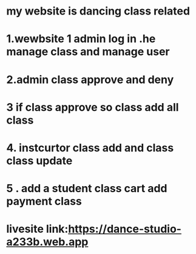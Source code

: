 # my website is dancing class related 
# 1.wewbsite 1 admin  log in .he manage class and manage user
# 2.admin class approve and deny 
# 3 if class approve so class add all class 
# 4. instcurtor class add and class class update 
# 5 . add a student class cart add payment class


# livesite link:https://dance-studio-a233b.web.app
